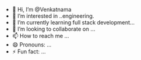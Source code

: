 - 👋 Hi, I’m @Venkatnama
- 👀 I’m interested in ..engineering.
- 🌱 I’m currently learning full stack development...
- 💞️ I’m looking to collaborate on ...
- 📫 How to reach me ...
- 😄 Pronouns: ...
- ⚡ Fun fact: ...

<!---
Venkatnama/Venkatnama is a ✨ special ✨ repository because its `README.md` (this file) appears on your GitHub profile.
You can click the Preview link to take a look at your changes.
--->
